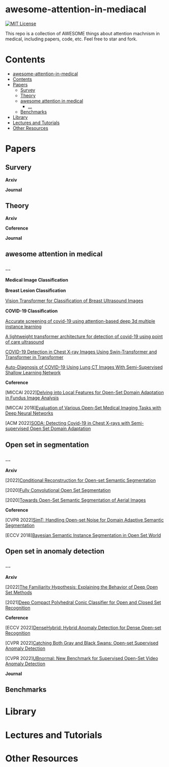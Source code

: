 # awesome-attention-in-mediacal

[![MIT License](https://img.shields.io/badge/license-MIT-green.svg)](https://opensource.org/licenses/MIT) 

This repo is a collection of AWESOME things about attention machnism in medical, including papers, code, etc. Feel free to star and fork.

# Contents
- [awesome-attention-in-medical](#awesome-attention-in-medical)
- [Contents](#contents)
- [Papers](#papers)
  - [Survey](#survey)
  - [Theory](#theory)
  - [awesome attention in medical](#awesome-attention-in-medical)
    - [...](#...)
  - [Benchmarks](#benchmarks)
- [Library](#library)
- [Lectures and Tutorials](#lectures-and-tutorials)
- [Other Resources](#other-resources)

# Papers
## Survery
**Arxiv**

**Journal**

## Theory

**Arxiv**

**Coference**

**Journal**


## awesome attention in medical

### ...

**Medical Image Classiﬁcation**

**Breast Lesion Classiﬁcation**

[Vision Transformer for Classification of Breast Ultrasound Images](https://arxiv.org/abs/2110.14731) 

**COVID-19 Classiﬁcation**

[Accurate screening of covid-19 using attention-based deep 3d multiple instance learning](https://ieeexplore.ieee.org/stampPDF/getPDF.jsp?tp=&arnumber=9098062)

[A lightweight transformer architecture for detection of covid-19 using point of care ultrasound](https://arxiv.org/ftp/arxiv/papers/2105/2105.09913.pdf)

[COVID-19 Detection in Chest X-ray Images Using Swin-Transformer and Transformer in Transformer](https://arxiv.org/abs/2110.08427)

[Auto-Diagnosis of COVID-19 Using Lung CT Images With Semi-Supervised Shallow Learning Network](https://ieeexplore.ieee.org/stamp/stamp.jsp?tp=&arnumber=9352732)

**Coference**

[MICCAI 2022][Delving into Local Features for Open-Set Domain Adaptation in Fundus Image Analysis](...)

[MICCAI 2018][Evaluation of Various Open-Set Medical Imaging Tasks with Deep Neural Networks](https://arxiv.org/abs/2110.10888)

[ACM 2022][SODA: Detecting Covid-19 in Chest X-rays with Semi-supervised Open Set Domain Adaptation](https://arxiv.org/abs/2005.11003)

## Open set in segmentation

### ...

**Arxiv**

[2022][Conditional Reconstruction for Open-set Semantic Segmentation](https://arxiv.org/abs/2203.01368)

[2020][Fully Convolutional Open Set Segmentation](https://arxiv.org/abs/2006.14673)

[2020][Towards Open-Set Semantic Segmentation of Aerial Images](https://arxiv.org/abs/2001.10063)

**Coference**

[CVPR 2022][SimT: Handling Open-set Noise for Domain Adaptive Semantic Segmentation](https://arxiv.org/abs/2203.15202)

[ECCV 2018][Bayesian Semantic Instance Segmentation in Open Set World](https://arxiv.org/abs/1806.00911)

## Open set in anomaly detection

### ...

**Arxiv**

[2022][The Familiarity Hypothesis: Explaining the Behavior of Deep Open Set Methods](https://arxiv.org/abs/2203.02486)

[2021][Deep Compact Polyhedral Conic Classifier for Open and Closed Set Recognition](https://arxiv.org/abs/2102.12570)

**Coference**

[ECCV 2022][DenseHybrid: Hybrid Anomaly Detection for Dense Open-set Recognition](https://arxiv.org/abs/2207.02606)

[CVPR 2022][Catching Both Gray and Black Swans: Open-set Supervised Anomaly Detection](https://arxiv.org/abs/2203.14506)

[CVPR 2022][UBnormal: New Benchmark for Supervised Open-Set Video Anomaly Detection](https://arxiv.org/abs/2111.08644)

**Journal**


## Benchmarks

# Library

# Lectures and Tutorials

# Other Resources

